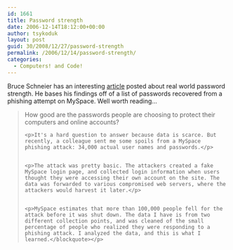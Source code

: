 ```yaml
---
id: 1661
title: Password strength
date: 2006-12-14T18:12:00+00:00
author: tsykoduk
layout: post
guid: 30/2008/12/27/password-strength
permalink: /2006/12/14/password-strength/
categories:
  - Computers! and Code!
---
```

<p>Bruce Schneier has an interesting <a href="http://www.schneier.com/blog/archives/2006/12/realworld_passw.html">article</a> posted about real world password strength. He bases his findings off of a list of passwords recovered from a phishing attempt on MySpace. Well worth reading...</p>


<blockquote>How good are the passwords people are choosing to protect their computers and online accounts?

	<p>It's a hard question to answer because data is scarce. But recently, a colleague sent me some spoils from a MySpace phishing attack: 34,000 actual user names and passwords.</p>


	<p>The attack was pretty basic. The attackers created a fake MySpace login page, and collected login information when users thought they were accessing their own account on the site. The data was forwarded to various compromised web servers, where the attackers would harvest it later.</p>


	<p>MySpace estimates that more than 100,000 people fell for the attack before it was shut down. The data I have is from two different collection points, and was cleaned of the small percentage of people who realized they were responding to a phishing attack. I analyzed the data, and this is what I learned.</blockquote></p>